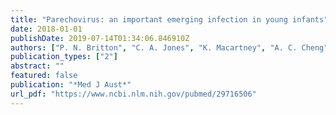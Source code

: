 ```yaml
---
title: "Parechovirus: an important emerging infection in young infants"
date: 2018-01-01
publishDate: 2019-07-14T01:34:06.846910Z
authors: ["P. N. Britton", "C. A. Jones", "K. Macartney", "A. C. Cheng"]
publication_types: ["2"]
abstract: ""
featured: false
publication: "*Med J Aust*"
url_pdf: "https://www.ncbi.nlm.nih.gov/pubmed/29716506"
---
```


